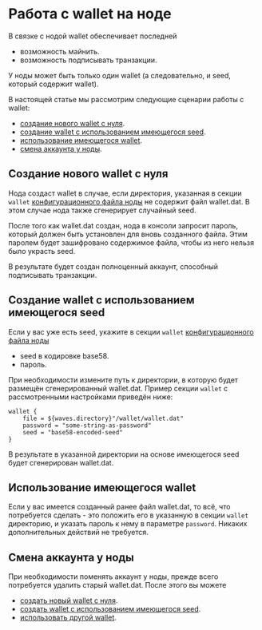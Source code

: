 # Работа с wallet на ноде

В связке с нодой wallet обеспечивает последней

* возможность майнить.
* возможность подписывать транзакции.

У ноды может быть только один wallet (а следовательно, и seed, который содержит wallet).

В настоящей статье мы рассмотрим следующие сценарии работы с wallet:

* [создание нового wallet с нуля](#new).
* [создание wallet с использованием имеющегося seed](#existing-seed).
* [использование имеющегося wallet](#existing-wallet).
* [смена аккаунта у ноды](#re-create).


## Создание нового wallet с нуля <a id="new"></a>

Нода создаст wallet в случае, если директория, указанная в секции `wallet` [конфигурационного файла ноды](https://github.com/wavesplatform/Waves/blob/master/node/src/main/resources/application.conf) не содержит файл wallet.dat. В этом случае нода также сгенерирует случайный seed.

После того как wallet.dat создан, нода в консоли запросит пароль, который должен быть установлен для вновь созданного файла. Этим паролем будет зашифровано содержимое файла, чтобы из него нельзя было украсть seed.

В результате будет создан полноценный аккаунт, способный подписывать транзакции.

## Cоздание wallet с использованием имеющегося seed <a id="existing-seed"></a>

Если у вас уже есть seed, укажите в секции `wallet` [конфигурационного файла ноды](https://github.com/wavesplatform/Waves/blob/master/node/src/main/resources/application.conf)

* seed в кодировке base58.
* пароль.

При необходимости измените путь к директории, в которую будет размещён сгенерированный wallet.dat. Пример секции `wallet` с рассмотренными настройками приведён ниже:

```
wallet {
    file = ${waves.directory}"/wallet/wallet.dat"
    password = "some-string-as-password"
    seed = "base58-encoded-seed"
}
```

В результате в указанной директории на основе имеющегося seed будет сгенерирован wallet.dat.

## Использование имеющегося wallet <a id="existing-wallet"></a>

Если у вас имеется созданный ранее файл wallet.dat, то всё, что потребуется сделать - это положить его в указанную в секции `wallet` директорию, и указать пароль к нему в параметре `password`. Никаких дополнительных действий не требуется.

## Смена аккаунта у ноды <a id="re-create"></a>

При необходимости поменять аккаунт у ноды, прежде всего потребуется удалить старый wallet.dat. После этого вы можете

* [создать новый wallet с нуля](#new).
* [создать wallet с использованием имеющегося seed](#existing-seed).
* [использовать другой wallet](#existing-wallet).

